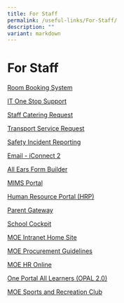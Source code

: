 ```yaml
---
title: For Staff
permalink: /useful-links/For-Staff/
description: ""
variant: markdown
---
```

For Staff
=========


[Room Booking System](https://rbs.avero-tech.com/)

[IT One Stop Support](https://sites.google.com/moe.edu.sg/it-one-stop-support/home)

[Staff Catering Request](https://go.gov.sg/yysscater )

[Transport Service Request](https://go.gov.sg/yyssbus )

[Safety Incident Reporting](https://go.gov.sg/yyssreportincident)

[Email - iConnect 2](http://icon.moe.edu.sg/)

[All Ears Form Builder](https://forms.moe.edu.sg/)

[MIMS Portal](https://idp.mims.moe.gov.sg/nidp/saml2/sso)

[Human Resource Portal (HRP)](https://www.hrp.gov.sg/hrp/#/)  

[Parent Gateway](https://pg.moe.edu.sg/)  

[School Cockpit](https://schoolcockpit.moe.gov.sg/)

[MOE Intranet Home Site](https://intranet.moe.gov.sg/Pages/Home.aspx)  

[MOE Procurement Guidelines](https://intranet.moe.gov.sg/moeprocurement)  

[MOE HR Online](https://intranet.moe.gov.sg/hronline/Pages/Home.aspx)  

[One Portal All Learners (OPAL 2.0)](https://www.opal2.moe.edu.sg/)  

[MOE Sports and Recreation Club](https://www.mesrc.net/)
